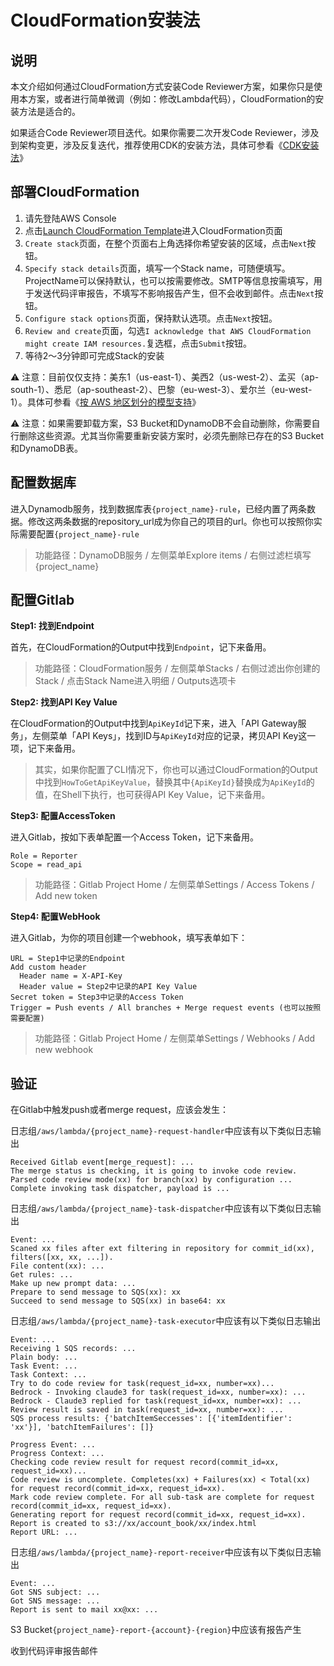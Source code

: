 # CloudFormation安装法

## 说明

本文介绍如何通过CloudFormation方式安装Code Reviewer方案，如果你只是使用本方案，或者进行简单微调（例如：修改Lambda代码），CloudFormation的安装方法是适合的。

如果适合Code Reviewer项目迭代。如果你需要二次开发Code Reviewer，涉及到架构变更，涉及反复迭代，推荐使用CDK的安装方法，具体可参看《[CDK安装法](INSTALL-CDK.md)》

## 部署CloudFormation

1. 请先登陆AWS Console
2. 点击[Launch CloudFormation Template](https://console.aws.amazon.com/cloudformation/home#/stacks/new?templateURL=https%3A%2F%2Fcf-template-wengkaer-257712309840-us-east-1.s3.us-east-1.amazonaws.com%2Fcode-reviewer%2Fv1.0%2Ftemplate.yaml)进入CloudFormation页面
3. `Create stack`页面，在整个页面右上角选择你希望安装的区域，点击`Next`按钮。
4. `Specify stack details`页面，填写一个Stack name，可随便填写。ProjectName可以保持默认，也可以按需要修改。SMTP等信息按需填写，用于发送代码评审报告，不填写不影响报告产生，但不会收到邮件。点击`Next`按钮。
5. `Configure stack options`页面，保持默认选项。点击`Next`按钮。
6. `Review and create`页面，勾选`I acknowledge that AWS CloudFormation might create IAM resources.`复选框，点击`Submit`按钮。
7. 等待2～3分钟即可完成Stack的安装

⚠️ 注意：目前仅仅支持：美东1（us-east-1）、美西2（us-west-2）、孟买（ap-south-1）、悉尼（ap-southeast-2）、巴黎（eu-west-3）、爱尔兰（eu-west-1）。具体可参看《[按 AWS 地区划分的模型支持](https://docs.aws.amazon.com/zh_cn/bedrock/latest/userguide/models-regions.html)》

⚠️ 注意：如果需要卸载方案，S3 Bucket和DynamoDB不会自动删除，你需要自行删除这些资源。尤其当你需要重新安装方案时，必须先删除已存在的S3 Bucket和DynamoDB表。

## 配置数据库

进入Dynamodb服务，找到数据库表`{project_name}-rule`，已经内置了两条数据。修改这两条数据的repository_url成为你自己的项目的url。你也可以按照你实际需要配置`{project_name}-rule`

> 功能路径：DynamoDB服务 / 左侧菜单Explore items / 右侧过滤栏填写{project_name}


## 配置Gitlab 

**Step1: 找到Endpoint**

首先，在CloudFormation的Output中找到`Endpoint`，记下来备用。

> 功能路径：CloudFormation服务 / 左侧菜单Stacks / 右侧过滤出你创建的Stack / 点击Stack Name进入明细 / Outputs选项卡

**Step2: 找到API Key Value**

在CloudFormation的Output中找到`ApiKeyId`记下来，进入「API Gateway服务」，左侧菜单「API Keys」，找到ID与`ApiKeyId`对应的记录，拷贝API Key这一项，记下来备用。

> 其实，如果你配置了CLI情况下，你也可以通过CloudFormation的Output中找到`HowToGetApiKeyValue`，替换其中`{ApiKeyId}`替换成为`ApiKeyId`的值，在Shell下执行，也可获得API Key Value，记下来备用。

**Step3: 配置AccessToken**

进入Gitlab，按如下表单配置一个Access Token，记下来备用。
```
Role = Reporter
Scope = read_api
```

> 功能路径：Gitlab Project Home / 左侧菜单Settings / Access Tokens / Add new token

**Step4: 配置WebHook**

进入Gitlab，为你的项目创建一个webhook，填写表单如下：
```
URL = Step1中记录的Endpoint
Add custom header
  Header name = X-API-Key
  Header value = Step2中记录的API Key Value
Secret token = Step3中记录的Access Token
Trigger = Push events / All branches + Merge request events (也可以按照需要配置) 
```

> 功能路径：Gitlab Project Home / 左侧菜单Settings / Webhooks / Add new webhook

## 验证

在Gitlab中触发push或者merge request，应该会发生：

日志组`/aws/lambda/{project_name}-request-handler`中应该有以下类似日志输出

  ```
  Received Gitlab event[merge_request]: ...
  The merge status is checking, it is going to invoke code review.
  Parsed code review mode(xx) for branch(xx) by configuration ...
  Complete invoking task dispatcher, payload is ...
  ```

日志组`/aws/lambda/{project_name}-task-dispatcher`中应该有以下类似日志输出

  ```
  Event: ...
  Scaned xx files after ext filtering in repository for commit_id(xx), filters([xx, xx, ...]).
  File content(xx): ...
  Get rules: ...
  Make up new prompt data: ...
  Prepare to send message to SQS(xx): xx
  Succeed to send message to SQS(xx) in base64: xx
  ```

日志组`/aws/lambda/{project_name}-task-executor`中应该有以下类似日志输出

  ```
  Event: ...
  Receiving 1 SQS records: ...
  Plain body: ...
  Task Event: ... 
  Task Context: ... 
  Try to do code review for task(request_id=xx, number=xx)...
  Bedrock - Invoking claude3 for task(request_id=xx, number=xx): ...
  Bedrock - Claude3 replied for task(request_id=xx, number=xx): ...
  Review result is saved in task(request_id=xx, number=xx): ...
  SQS process results: {'batchItemSeccesses': [{'itemIdentifier': 'xx'}], 'batchItemFailures': []}

  Progress Event: ...
  Progress Context: ...
  Checking code review result for request record(commit_id=xx, request_id=xx)...
  Code review is uncomplete. Completes(xx) + Failures(xx) < Total(xx) for request record(commit_id=xx, request_id=xx).
  Mark code review complete. For all sub-task are complete for request record(commit_id=xx, request_id=xx).
  Generating report for request record(commit_id=xx, request_id=xx).
  Report is created to s3://xx/account_book/xx/index.html
  Report URL: ...
  ```

日志组`/aws/lambda/{project_name}-report-receiver`中应该有以下类似日志输出

  ```
  Event: ...
  Got SNS subject: ...
  Got SNS message: ...
  Report is sent to mail xx@xx: ...
  ```

S3 Bucket`{project_name}-report-{account}-{region}`中应该有报告产生

收到代码评审报告邮件
